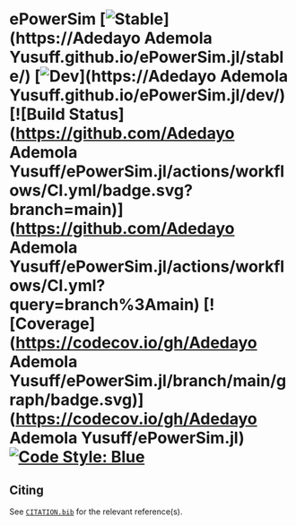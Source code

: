 # ePowerSim [![Stable](https://img.shields.io/badge/docs-stable-blue.svg)](https://Adedayo Ademola Yusuff.github.io/ePowerSim.jl/stable/) [![Dev](https://img.shields.io/badge/docs-dev-blue.svg)](https://Adedayo Ademola Yusuff.github.io/ePowerSim.jl/dev/) [![Build Status](https://github.com/Adedayo Ademola Yusuff/ePowerSim.jl/actions/workflows/CI.yml/badge.svg?branch=main)](https://github.com/Adedayo Ademola Yusuff/ePowerSim.jl/actions/workflows/CI.yml?query=branch%3Amain) [![Coverage](https://codecov.io/gh/Adedayo Ademola Yusuff/ePowerSim.jl/branch/main/graph/badge.svg)](https://codecov.io/gh/Adedayo Ademola Yusuff/ePowerSim.jl) [![Code Style: Blue](https://img.shields.io/badge/code%20style-blue-4495d1.svg)](https://github.com/invenia/BlueStyle)

## Citing

See [`CITATION.bib`](CITATION.bib) for the relevant reference(s).
